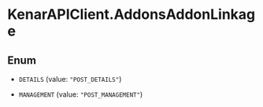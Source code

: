 # KenarAPIClient.AddonsAddonLinkage

## Enum


* `DETAILS` (value: `"POST_DETAILS"`)

* `MANAGEMENT` (value: `"POST_MANAGEMENT"`)



